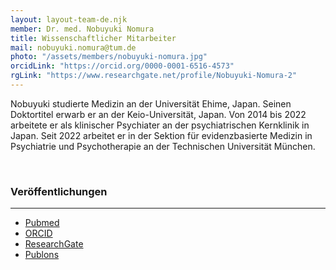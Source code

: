 ```yaml
---
layout: layout-team-de.njk
member: Dr. med. Nobuyuki Nomura
title: Wissenschaftlicher Mitarbeiter
mail: nobuyuki.nomura@tum.de
photo: "/assets/members/nobuyuki-nomura.jpg"
orcidLink: "https://orcid.org/0000-0001-6516-4573"
rgLink: "https://www.researchgate.net/profile/Nobuyuki-Nomura-2"
---
```


Nobuyuki studierte Medizin an der Universität Ehime, Japan. Seinen Doktortitel erwarb er an der Keio-Universität, Japan. Von 2014 bis 2022 arbeitete er als klinischer Psychiater an der psychiatrischen Kernklinik in Japan. Seit 2022 arbeitet er in der Sektion für evidenzbasierte Medizin in Psychiatrie und Psychotherapie an der Technischen Universität München.

<br>

### Veröffentlichungen
---

- [Pubmed](https://pubmed.ncbi.nlm.nih.gov/?term=Nobuyuki-Nomura)
- [ORCID](https://orcid.org/0000-0001-6516-4573)
- [ResearchGate](https://www.researchgate.net/profile/Nobuyuki-Nomura-2)
- [Publons](https://publons.com/researcher/4649616/nobuyuki-nomura/)